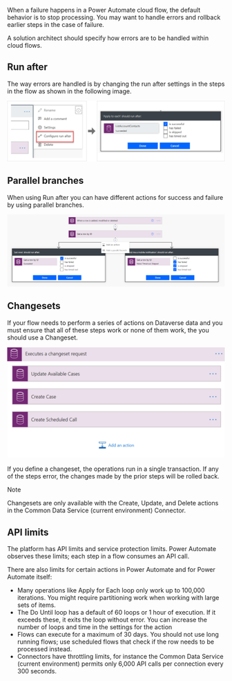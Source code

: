 When a failure happens in a Power Automate cloud flow, the default behavior is to stop processing. You may want to handle errors and rollback earlier steps in the case of failure.

A solution architect should specify how errors are to be handled within cloud flows.

## Run after

The way errors are handled is by changing the run after settings in the steps in the flow as shown in the following image.

![Screenshot that is shwoing the Run after settings.](../media/4-run-after.png)

## Parallel branches

When using Run after you can have different actions for success and failure by using parallel branches.

![Screenshot showing the parallel branch with run after.](../media/4-branch.png)

## Changesets

If your flow needs to perform a series of actions on Dataverse data and you must ensure that all of these steps work or none of them work, the you should use a Changeset.

![Screenshot that is showing a changeset in flow.](../media/4-changeset.png)

If you define a changeset, the operations run in a single transaction. If any of the steps error, the changes made by the prior steps will be rolled back.

> [!NOTE]
> Changesets are only available with the Create, Update, and Delete actions in the Common Data Service (current environment) Connector.

## API limits

The platform has API limits and service protection limits. Power Automate observes these limits; each step in a flow consumes an API call.

There are also limits for certain actions in Power Automate and for Power Automate itself:

- Many operations like Apply for Each loop only work up to 100,000 iterations. You might require partitioning work when working with large sets of items.
- The Do Until loop has a default of 60 loops or 1 hour of execution. If it exceeds these, it exits the loop without error. You can increase the number of loops and time in the settings for the action
- Flows can execute for a maximum of 30 days. You should not use long running flows; use scheduled flows that check if the row needs to be processed instead.
- Connectors have throttling limits, for instance the Common Data Service (current environment) permits only 6,000 API calls per connection every 300 seconds.
